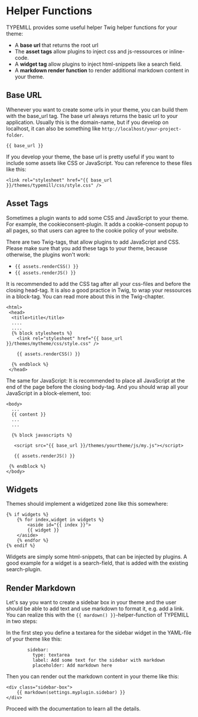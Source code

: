 # Helper Functions

TYPEMILL provides some useful helper Twig helper functions for your theme: 

* A **base url** that returns the root url
* The **asset tags** allow plugins to inject css and js-ressources or inline-code.
* A **widget tag** allow plugins to inject html-snippets like a search field.
* A **markdown render function** to render additional markdown content in your theme.

## Base URL

Whenever you want to create some urls in your theme, you can build them with the base_url tag. The base url always returns the basic url to your application. Usually this is the domain-name, but if you develop on localhost, it can also be something like `http://localhost/your-project-folder`.

````
{{ base_url }}
````

If you develop your theme, the base url is pretty useful if you want to include some assets like CSS or JavaScript. You can reference to these files like this: 

````
<link rel="stylesheet" href="{{ base_url }}/themes/typemill/css/style.css" />
````

## Asset Tags

Sometimes a plugin wants to add some CSS and JavaScript to your theme. For example, the cookieconsent-plugin. It adds a cookie-consent popup to all pages, so that users can agree to the cookie policy of your website.

There are two Twig-tags, that allow plugins to add JavaScript and CSS. Please make sure that you add these tags to your theme, because otherwise, the plugins won't work:

- `{{ assets.renderCSS() }}`
- `{{ assets.renderJS() }}`

It is recommended to add the CSS tag after all your css-files and before the closing head-tag. It is also a good practice in Twig, to wrap your ressources in a block-tag. You can read more about this in the Twig-chapter.

````
<html>
 <head>
  <title>title</title>
  ....
  ....
  {% block stylesheets %}
    <link rel="stylesheet" href="{{ base_url }}/themes/mytheme/css/style.css" />
		
    {{ assets.renderCSS() }}
			
  {% endblock %}
 </head>
````

The same for JavaScript: It is recommended to place all JavaScript at the end of the page before the closing body-tag. And you should wrap all your JavaScript in a block-element, too:

````
<body>
  ...
  {{ content }}
  ...
  ...
  
  {% block javascripts %}
		
   <script src="{{ base_url }}/themes/yourtheme/js/my.js"></script>
   
   {{ assets.renderJS() }}
		
 {% endblock %}		
</body>
````

## Widgets

Themes should implement a widgetized zone like this somewhere:

````
{% if widgets %}
    {% for index,widget in widgets %}
        <aside id="{{ index }}">
	    {{ widget }}					
	</aside>
    {% endfor %}
{% endif %}
````

Widgets are simply some html-snippets, that can be injected by plugins. A good example for a widget is a search-field, that is added with the existing search-plugin.

## Render Markdown

Let's say you want to create a sidebar box in your theme and the user should be able to add text and use markdown to format it, e.g. add a link. You can realize this with the `{{ mardown() }}`-helper-function of TYPEMILL in two steps:

In the first step you define a textarea for the sidebar widget in the YAML-file of your theme like this:

````
        sidebar:
          type: textarea
          label: Add some text for the sidebar with markdown
          placeholder: Add markdown here
````

Then you can render out the markdown content in your theme like this:

````
<div class="sidebar-box">
    {{ markdown(settings.myplugin.sidebar) }}
</div>
````

Proceed with the documentation to learn all the details. 
